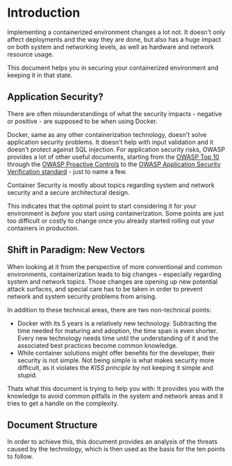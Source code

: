 
# Introduction

Implementing a containerized environment changes a lot not. It doesn't only affect deployments and the way they are done, but also has a huge impact on both system and networking levels, as well as hardware and network resource usage.

This document helps you in securing your containerized environment and keeping it in that state.


## Application Security?

There are often misunderstandings of what the security impacts - negative or positive - are supposed to be when using Docker.

Docker, same as any other containerization technology, doesn't solve application security problems. It doesn't help with input validation and it doesn't protect against SQL injection. For application security risks, OWASP provides a lot of other useful documents, starting from the [OWASP Top 10](https://www.owasp.org/index.php/Category:OWASP_Top_Ten_Project) through the [OWASP Proactive Controls](https://www.owasp.org/index.php/OWASP_Proactive_Controls) to the [OWASP Application Security Verification standard](https://www.owasp.org/index.php/Category:OWASP_Application_Security_Verification_Standard_Project) - just to name a few.

Container Security is mostly about topics regarding system and network security and a secure architectural design.

This indicates that the optimal point to start considering it for your environment is _before_ you start using containerization. Some points are just too difficult or costly to change once you already started rolling out your containers in production.

## Shift in Paradigm: New Vectors

When looking at it from the perspective of more conventional and common environments, containerization leads to big changes - especially regarding system and network topics. Those changes are opening up new potential attack surfaces, and special care has to be taken in order to prevent network and system security problems from arising.

In addition to these technical areas, there are two non-technical points:

* Docker with its 5 years is a relatively new technology. Subtracting the time needed for maturing and adoption, the time span is even shorter. Every new technology needs time until the understanding of it and the associated best practices become common knowledge.
* While container solutions might offer benefits for the developer, their security is not simple. Not being simple is what makes security more difficult, as it violates the _KISS principle_ by not keeping it simple and stupid.

Thats what this document is trying to help you with: It provides you with the knowledge to avoid common pitfalls in the system and network areas and it tries to get a handle on the complexity.

## Document Structure

In order to achieve this, this document provides an analysis of the threats caused by the technology, which is then used as the basis for the ten points to follow.


